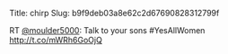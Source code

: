 Title: chirp
Slug: b9f9deb03a8e62c2d67690828312799f

RT <a href="http://twitter.com/moulder5000">@moulder5000</a>: Talk to your sons #YesAllWomen <a href="http://t.co/mWRh6GoOjQ">http://t.co/mWRh6GoOjQ</a>
